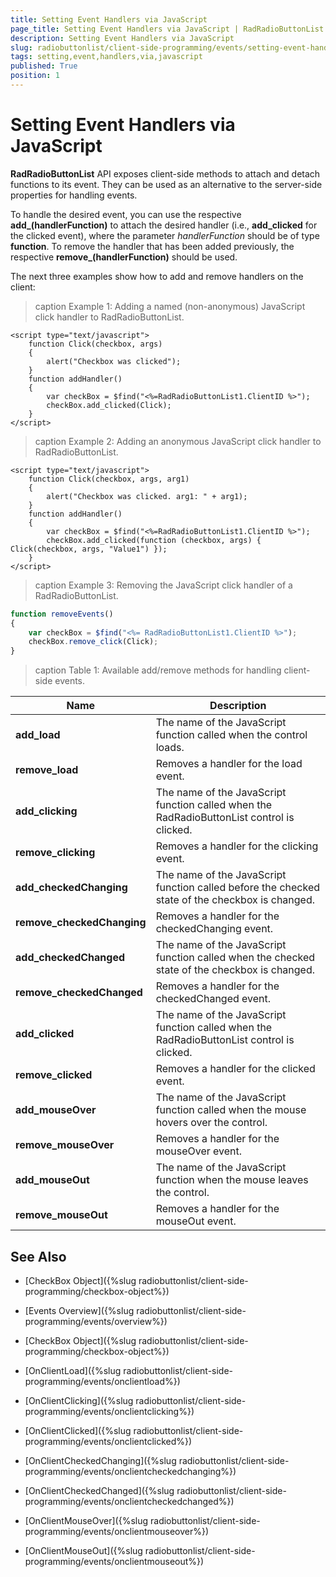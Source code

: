 ```yaml
---
title: Setting Event Handlers via JavaScript
page_title: Setting Event Handlers via JavaScript | RadRadioButtonList for ASP.NET AJAX Documentation
description: Setting Event Handlers via JavaScript
slug: radiobuttonlist/client-side-programming/events/setting-event-handlers-via-javascript
tags: setting,event,handlers,via,javascript
published: True
position: 1
---
```


# Setting Event Handlers via JavaScript

**RadRadioButtonList** API exposes client-side methods to attach and detach functions to its event. They can be used as an alternative to the server-side properties for handling events. 

To handle the desired event, you can use the respective **add_<eventName>(handlerFunction)** to attach the desired handler (i.e., **add_clicked** for the clicked event), where the parameter *handlerFunction* should be of type **function**. To remove the handler that has been added previously, the respective **remove_<eventName>(handlerFunction)** should be used.

The next three examples show how to add and remove handlers on the client:

>caption Example 1: Adding a named (non-anonymous) JavaScript click handler to RadRadioButtonList.

````ASP.NET
<script type="text/javascript">
	function Click(checkbox, args)
	{
		alert("Checkbox was clicked");
	}
	function addHandler()
	{
		var checkBox = $find("<%=RadRadioButtonList1.ClientID %>");
		checkBox.add_clicked(Click);
	}
</script>
````

>caption Example 2: Adding an anonymous JavaScript click handler to RadRadioButtonList.

````ASP.NET
<script type="text/javascript">
	function Click(checkbox, args, arg1)
	{
		alert("Checkbox was clicked. arg1: " + arg1);
	}
	function addHandler()
	{
		var checkBox = $find("<%=RadRadioButtonList1.ClientID %>");
		checkBox.add_clicked(function (checkbox, args) { Click(checkbox, args, "Value1") });
	}
</script>
````

>caption Example 3: Removing the JavaScript click handler of a RadRadioButtonList.

````JavaScript
function removeEvents()
{
    var checkBox = $find("<%= RadRadioButtonList1.ClientID %>");
    checkBox.remove_click(Click);
}
````

>caption Table 1: Available add/remove methods for handling client-side events.

| Name | Description |
| ------ | ------ |
| **add_load** |The name of the JavaScript function called when the control loads.|
| **remove_load** |Removes a handler for the load event.|
| **add_clicking** |The name of the JavaScript function called when the RadRadioButtonList control is clicked.|
| **remove_clicking** |Removes a handler for the clicking event.|
| **add_checkedChanging** |The name of the JavaScript function called before the checked state of the checkbox is changed.|
| **remove_checkedChanging** |Removes a handler for the checkedChanging event.|
| **add_checkedChanged** |The name of the JavaScript function called when the checked state of the checkbox is changed.|
| **remove_checkedChanged** |Removes a handler for the checkedChanged event.|
| **add_clicked** |The name of the JavaScript function called when the RadRadioButtonList control is clicked.|
| **remove_clicked** |Removes a handler for the clicked event.|
| **add_mouseOver** |The name of the JavaScript function called when the mouse hovers over the control.|
| **remove_mouseOver** |Removes a handler for the mouseOver event.|
| **add_mouseOut** |The name of the JavaScript function when the mouse leaves the control.|
| **remove_mouseOut** |Removes a handler for the mouseOut event.|

## See Also

 * [CheckBox Object]({%slug radiobuttonlist/client-side-programming/checkbox-object%})
 
 * [Events Overview]({%slug radiobuttonlist/client-side-programming/events/overview%})
 
 * [CheckBox Object]({%slug radiobuttonlist/client-side-programming/checkbox-object%})
 
 * [OnClientLoad]({%slug radiobuttonlist/client-side-programming/events/onclientload%})
 
 * [OnClientClicking]({%slug radiobuttonlist/client-side-programming/events/onclientclicking%})
 
 * [OnClientClicked]({%slug radiobuttonlist/client-side-programming/events/onclientclicked%})
 
 * [OnClientCheckedChanging]({%slug radiobuttonlist/client-side-programming/events/onclientcheckedchanging%})

 * [OnClientCheckedChanged]({%slug radiobuttonlist/client-side-programming/events/onclientcheckedchanged%})
 
 * [OnClientMouseOver]({%slug radiobuttonlist/client-side-programming/events/onclientmouseover%})
 
 * [OnClientMouseOut]({%slug radiobuttonlist/client-side-programming/events/onclientmouseout%})



